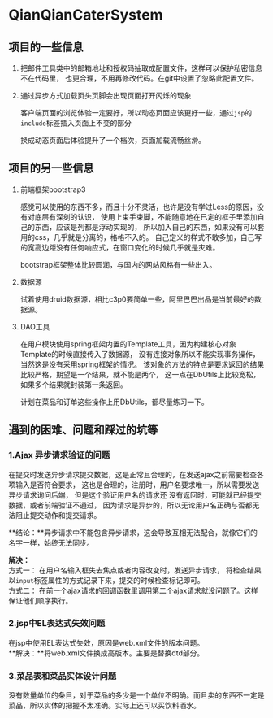 # QianQianCaterSystem


## 项目的一些信息
1. 把邮件工具类中的邮箱地址和授权码抽取成配置文件，这样可以保护私密信息不在代码里，
	也更合理，不用再修改代码。在git中设置了忽略此配置文件。
	
2. 通过异步方式加载页头页脚会出现页面打开闪烁的现象

	客户端页面的浏览体验一定要好，所以动态页面应该更好一些，通过`jsp`的`include`标签插入页面上不变的部分
	
	换成动态页面后体验提升了一个档次，页面加载流畅丝滑。	

## 项目的另一些信息

1. 前端框架bootstrap3
	
	感觉可以使用的东西不多，而且十分不灵活，也许是没有学过Less的原因，没有对底层有深刻的认识，
	使用上束手束脚，不能随意地在已定的框子里添加自己的东西，应该是列都是浮动实现的，
	所以加入自己的东西，如果没有可以套用的css，几乎就是分离的，格格不入的。
	自己定义的样式不敢多加，自己写的宽高边距没有任何响应式，在窗口变化的时候几乎就是灾难。
	
	bootstrap框架整体比较圆润，与国内的网站风格有一些出入。

2. 数据源

	试着使用druid数据源，相比c3p0要简单一些，阿里巴巴出品是当前最好的数据源。
	
3. DAO工具

	在用户模块使用spring框架内置的Template工具，因为构建核心对象Template的时候直接传入了数据源，
	没有连接对象所以不能实现事务操作，当然这是没有采用spring框架的情况。
	该对象的方法的特点是要求返回的结果比较严格，期望是一个结果，就不能是两个，
	这一点在DbUtils上比较宽松，如果多个结果就封装第一条返回。
	
	计划在菜品和订单这些操作上用DbUtils，都尽量练习一下。
	

## 遇到的困难、问题和踩过的坑等
### 1.Ajax 异步请求验证的问题
在提交时发送异步请求提交数据，这是正常且合理的，在发送ajax之前需要检查各项输入是否符合要求，
这也是合理的，注册时，用户名要求唯一，所以需要发送异步请求询问后端，
但是这个验证用户名的请求还	没有返回时，可能就已经提交数据，或者前端验证不通过，
因为请求是异步的，所以无论用户名正确与否都无法阻止提交动作和提交请求。

**结论：**异步请求中不能包含异步请求，这会导致互相无法配合，就像它们的名字一样，始终无法同步。

**解决：**  
方式一： 在用户名输入框失去焦点或者内容改变时，发送异步请求，
将检查结果以`input`标签属性的方式记录下来，提交的时候检查标记即可。   
方式二： 在前一个ajax请求的回调函数里调用第二个ajax请求就没问题了。这样保证他们顺序执行。
	
### 2.jsp中EL表达式失效问题  
在jsp中使用EL表达式失效，原因是web.xml文件的版本问题。  
**解决：**将web.xml文件换成高版本。主要是替换dtd部分。

### 3.菜品表和菜品实体设计问题
没有数量单位的条目，对于菜品的多少是一个单位不明确。而且卖的东西不一定是菜品，所以实体的把握不太准确。实际上还可以买饮料酒水。